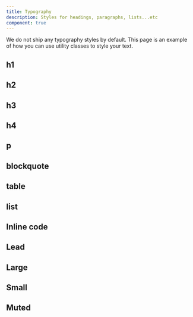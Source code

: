 ```yaml
---
title: Typography
description: Styles for headings, paragraphs, lists...etc
component: true
---
```


<script>
	import ComponentPreview from "$lib/components/component-preview.svelte";
</script>

We do not ship any typography styles by default. This page is an example of how you can use utility classes to style your text.

<ComponentPreview name="typography-demo" class="[&_.preview]:h-auto!">

<div></div>

</ComponentPreview>

## h1

<ComponentPreview name="typography-h1">

<div></div>

</ComponentPreview>

## h2

<ComponentPreview name="typography-h2">

<div></div>

</ComponentPreview>

## h3

<ComponentPreview name="typography-h3">

<div></div>

</ComponentPreview>

## h4

<ComponentPreview name="typography-h4">

<div></div>

</ComponentPreview>

## p

<ComponentPreview name="typography-p">

<div></div>

</ComponentPreview>

## blockquote

<ComponentPreview name="typography-blockquote">

<div></div>

</ComponentPreview>

## table

<ComponentPreview name="typography-table">

<div></div>

</ComponentPreview>

## list

<ComponentPreview name="typography-list">

<div></div>

</ComponentPreview>

## Inline code

<ComponentPreview name="typography-inline-code">

<div></div>

</ComponentPreview>

## Lead

<ComponentPreview name="typography-lead">

<div></div>

</ComponentPreview>

## Large

<ComponentPreview name="typography-large">

<div></div>

</ComponentPreview>

## Small

<ComponentPreview name="typography-small">

<div></div>

</ComponentPreview>

## Muted

<ComponentPreview name="typography-muted">

<div></div>

</ComponentPreview>
